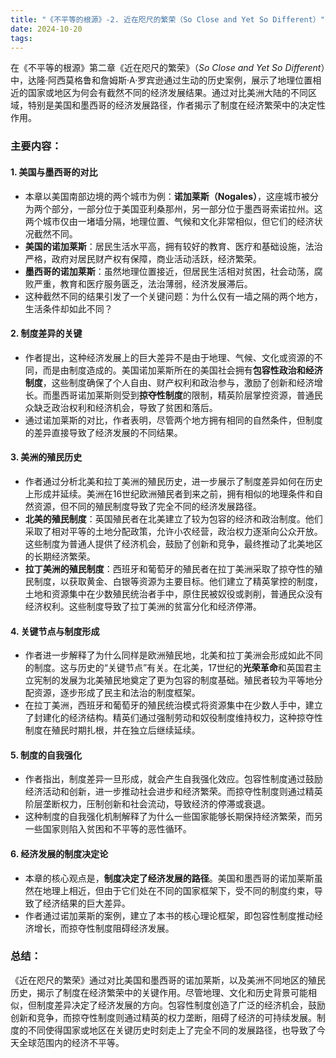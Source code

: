 ```yaml
---
title: "《不平等的根源》-2. 近在咫尺的繁荣（So Close and Yet So Different）"
date: 2024-10-20
tags: 
---
```

在《不平等的根源》第二章《近在咫尺的繁荣》（*So Close and Yet So Different*）中，达隆·阿西莫格鲁和詹姆斯·A·罗宾逊通过生动的历史案例，展示了地理位置相近的国家或地区为何会有截然不同的经济发展结果。通过对比美洲大陆的不同区域，特别是美国和墨西哥的经济发展路径，作者揭示了制度在经济繁荣中的决定性作用。

### 主要内容：

#### 1. **美国与墨西哥的对比**
   - 本章以美国南部边境的两个城市为例：**诺加莱斯（Nogales）**，这座城市被分为两个部分，一部分位于美国亚利桑那州，另一部分位于墨西哥索诺拉州。这两个城市仅由一堵墙分隔，地理位置、气候和文化非常相似，但它们的经济状况截然不同。
   - **美国的诺加莱斯**：居民生活水平高，拥有较好的教育、医疗和基础设施，法治严格，政府对居民财产权有保障，商业活动活跃，经济繁荣。
   - **墨西哥的诺加莱斯**：虽然地理位置接近，但居民生活相对贫困，社会动荡，腐败严重，教育和医疗服务匮乏，法治薄弱，经济发展滞后。
   - 这种截然不同的结果引发了一个关键问题：为什么仅有一墙之隔的两个地方，生活条件却如此不同？

#### 2. **制度差异的关键**
   - 作者提出，这种经济发展上的巨大差异不是由于地理、气候、文化或资源的不同，而是由制度造成的。美国诺加莱斯所在的美国社会拥有**包容性政治和经济制度**，这些制度确保了个人自由、财产权利和政治参与，激励了创新和经济增长。而墨西哥诺加莱斯则受到**掠夺性制度**的限制，精英阶层掌控资源，普通民众缺乏政治权利和经济机会，导致了贫困和落后。
   - 通过诺加莱斯的对比，作者表明，尽管两个地方拥有相同的自然条件，但制度的差异直接导致了经济发展的不同结果。

#### 3. **美洲的殖民历史**
   - 作者通过分析北美和拉丁美洲的殖民历史，进一步展示了制度差异如何在历史上形成并延续。美洲在16世纪欧洲殖民者到来之前，拥有相似的地理条件和自然资源，但不同的殖民制度导致了完全不同的经济发展路径。
   - **北美的殖民制度**：英国殖民者在北美建立了较为包容的经济和政治制度。他们采取了相对平等的土地分配政策，允许小农经营，政治权力逐渐向公众开放。这些制度为普通人提供了经济机会，鼓励了创新和竞争，最终推动了北美地区的长期经济繁荣。
   - **拉丁美洲的殖民制度**：西班牙和葡萄牙的殖民者在拉丁美洲采取了掠夺性的殖民制度，以获取黄金、白银等资源为主要目标。他们建立了精英掌控的制度，土地和资源集中在少数殖民统治者手中，原住民被奴役或剥削，普通民众没有经济权利。这些制度导致了拉丁美洲的贫富分化和经济停滞。

#### 4. **关键节点与制度形成**
   - 作者进一步解释了为什么同样是欧洲殖民地，北美和拉丁美洲会形成如此不同的制度。这与历史的“关键节点”有关。在北美，17世纪的**光荣革命**和英国君主立宪制的发展为北美殖民地奠定了更为包容的制度基础。殖民者较为平等地分配资源，逐步形成了民主和法治的制度框架。
   - 在拉丁美洲，西班牙和葡萄牙的殖民统治模式将资源集中在少数人手中，建立了封建化的经济结构。精英们通过强制劳动和奴役制度维持权力，这种掠夺性制度在殖民时期扎根，并在独立后继续延续。

#### 5. **制度的自我强化**
   - 作者指出，制度差异一旦形成，就会产生自我强化效应。包容性制度通过鼓励经济活动和创新，进一步推动社会进步和经济繁荣。而掠夺性制度则通过精英阶层垄断权力，压制创新和社会流动，导致经济的停滞或衰退。
   - 这种制度的自我强化机制解释了为什么一些国家能够长期保持经济繁荣，而另一些国家则陷入贫困和不平等的恶性循环。

#### 6. **经济发展的制度决定论**
   - 本章的核心观点是，**制度决定了经济发展的路径**。美国和墨西哥的诺加莱斯虽然在地理上相近，但由于它们处在不同的国家框架下，受不同的制度约束，导致了经济结果的巨大差异。
   - 作者通过诺加莱斯的案例，建立了本书的核心理论框架，即包容性制度推动经济增长，而掠夺性制度阻碍经济发展。

### 总结：
《近在咫尺的繁荣》通过对比美国和墨西哥的诺加莱斯，以及美洲不同地区的殖民历史，揭示了制度在经济繁荣中的关键作用。尽管地理、文化和历史背景可能相似，但制度差异决定了经济发展的方向。包容性制度创造了广泛的经济机会，鼓励创新和竞争，而掠夺性制度则通过精英的权力垄断，阻碍了经济的可持续发展。制度的不同使得国家或地区在关键历史时刻走上了完全不同的发展路径，也导致了今天全球范围内的经济不平等。
